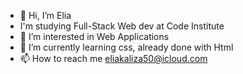 - 👋 Hi, I’m Elia
- I'm studying Full-Stack Web dev at Code Institute 
- 👀 I’m interested in Web Applications 
- 🌱 I’m currently learning css, already done with Html
- 📫 How to reach me eliakaliza50@icloud.com



